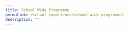 ```yaml
---
title: School Wide Programme
permalink: /school-experience/school-wide-programme/
description: ""
---
```

